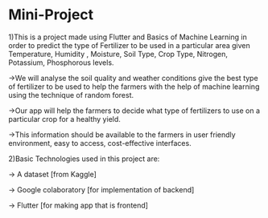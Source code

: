 # Mini-Project

1)This is a project made using Flutter and Basics of Machine Learning in order to predict the type of Fertilizer to be used in a particular area given Temperature, 
Humidity , Moisture, Soil Type, Crop Type, Nitrogen, Potassium, Phosphorous levels.

->We will analyse the soil quality and weather conditions give the best type of fertilizer to be used to help the farmers with the help of machine learning using 
the technique of random forest.

->Our app will help the farmers to decide what type of fertilizers to use on a particular crop for a healthy yield. 

->This information should be available to the farmers in user friendly environment, easy to access, cost-effective interfaces. 

2)Basic Technologies used in this project are:

-> A dataset [from Kaggle]

-> Google colaboratory [for implementation of backend]

-> Flutter [for making app that is frontend]








